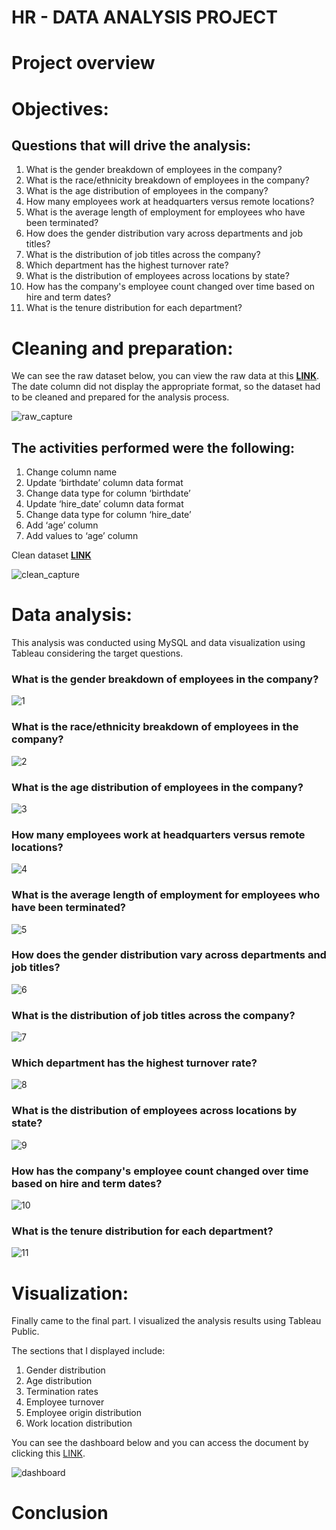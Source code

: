 # HR - DATA ANALYSIS PROJECT

# Project overview

# Objectives:
## Questions that will drive the analysis:
1. What is the gender breakdown of employees in the company?
2. What is the race/ethnicity breakdown of employees in the company?
3. What is the age distribution of employees in the company?
4. How many employees work at headquarters versus remote locations?
5. What is the average length of employment for employees who have been terminated?
6. How does the gender distribution vary across departments and job titles?
7. What is the distribution of job titles across the company?
8. Which department has the highest turnover rate?
9. What is the distribution of employees across locations by state?
10. How has the company's employee count changed over time based on hire and term dates?
11. What is the tenure distribution for each department?

# Cleaning and preparation:
We can see the raw dataset below, you can view the raw data at this **[LINK](https://github.com/al1fandi/HR_Project/blob/03a454e8a274b90ac5bce4176399c9bde9fdd867/table/raw_data_hr.csv)**. The date column did not display the appropriate format, so the dataset had to be cleaned and prepared for the analysis process.

![raw_capture](https://github.com/al1fandi/HR_Project/blob/main/image/raw_capture.png?raw=true)

## The activities performed were the following:
1. Change column name 
2. Update ‘birthdate’ column data format
3. Change data type for column ‘birthdate’
4. Update ‘hire_date’ column data format
5. Change data type for column ‘hire_date’
6. Add ‘age’ column
7. Add values to ‘age’ column

Clean dataset **[LINK](https://github.com/al1fandi/HR_Project/blob/4ce6676f441c097e2e675c256776c1505feb47bd/table/cleaned_data.csv)**

![clean_capture](https://github.com/al1fandi/HR_Project/blob/main/image/clean_capture.png?raw=true)

# Data analysis:
This analysis was conducted using MySQL and data visualization using Tableau considering the target questions.

### What is the gender breakdown of employees in the company?
![1](https://github.com/al1fandi/HR_Project/blob/main/image/1.png?raw=true)

### What is the race/ethnicity breakdown of employees in the company?
![2](https://github.com/al1fandi/HR_Project/blob/main/image/2.png?raw=true)

### What is the age distribution of employees in the company?
![3](https://github.com/al1fandi/HR_Project/blob/main/image/3.png?raw=true)

### How many employees work at headquarters versus remote locations?
![4](https://github.com/al1fandi/HR_Project/blob/main/image/4.png?raw=true)

### What is the average length of employment for employees who have been terminated?
![5](https://github.com/al1fandi/HR_Project/blob/main/image/5.png?raw=true)

### How does the gender distribution vary across departments and job titles?
![6](https://github.com/al1fandi/HR_Project/blob/main/image/6.png?raw=true)

### What is the distribution of job titles across the company?
![7](https://github.com/al1fandi/HR_Project/blob/main/image/7.png?raw=true)

### Which department has the highest turnover rate?
![8](https://github.com/al1fandi/HR_Project/blob/main/image/8.png?raw=true)

### What is the distribution of employees across locations by state?
![9](https://github.com/al1fandi/HR_Project/blob/main/image/9.png?raw=true)

### How has the company's employee count changed over time based on hire and term dates?
![10](https://github.com/al1fandi/HR_Project/blob/main/image/10.png?raw=true)

### What is the tenure distribution for each department?
![11](https://github.com/al1fandi/HR_Project/blob/main/image/11.png?raw=true)

# Visualization:
Finally came to the final part. I visualized the analysis results using Tableau Public. 

The sections that I displayed include:
1. Gender distribution
2. Age distribution
3. Termination rates
4. Employee turnover
5. Employee origin distribution
6. Work location distribution

You can see the dashboard below and you can access the document by clicking this [LINK](https://public.tableau.com/shared/ZG5J378ND?:display_count=n&:origin=viz_share_link).

![dashboard](https://github.com/al1fandi/HR_Project/blob/main/image/dashboard.png?raw=true)

# Conclusion


